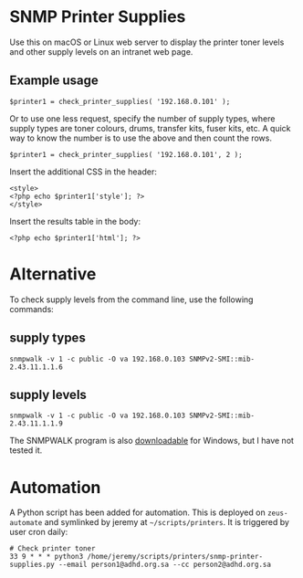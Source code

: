 # SNMP Printer Supplies
Use this on macOS or Linux web server to display the printer toner levels and other supply levels on an intranet web page.

## Example usage
```
$printer1 = check_printer_supplies( '192.168.0.101' );
```
Or to use one less request, specify the number of supply types, where supply types are toner colours, drums, transfer kits, fuser kits, etc. A quick way to know the number is to use the above and then count the rows.
```
$printer1 = check_printer_supplies( '192.168.0.101', 2 );
```
Insert the additional CSS in the header:
```
<style>
<?php echo $printer1['style']; ?>
</style>
```
Insert the results table in the body:
```
<?php echo $printer1['html']; ?>
```
# Alternative

To check supply levels from the command line, use the following commands:

## supply types
```
snmpwalk -v 1 -c public -O va 192.168.0.103 SNMPv2-SMI::mib-2.43.11.1.1.6
```

## supply levels
```
snmpwalk -v 1 -c public -O va 192.168.0.103 SNMPv2-SMI::mib-2.43.11.1.1.9
```

The SNMPWALK program is also [downloadable](https://sourceforge.net/projects/net-snmp/files/net-snmp/) for Windows, but I have not tested it.

# Automation

A Python script has been added for automation. This is deployed on `zeus-automate` and symlinked by jeremy at `~/scripts/printers`. It is triggered by user cron daily:

```
# Check printer toner
33 9 * * * python3 /home/jeremy/scripts/printers/snmp-printer-supplies.py --email person1@adhd.org.sa --cc person2@adhd.org.sa
```
